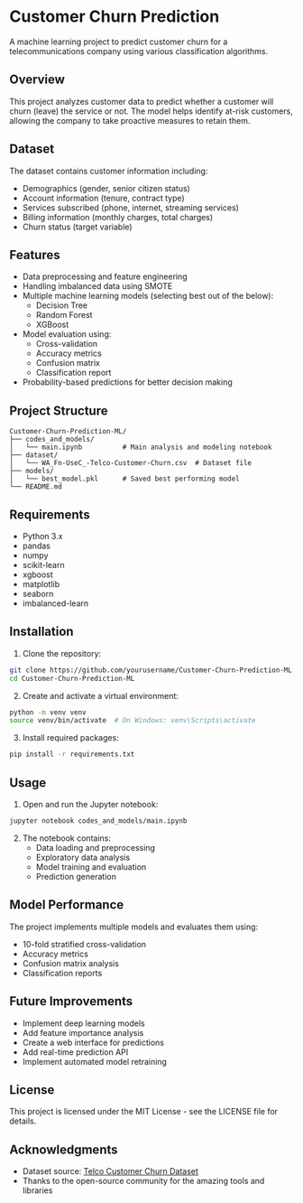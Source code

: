 # Customer Churn Prediction

A machine learning project to predict customer churn for a telecommunications company using various classification algorithms.

## Overview

This project analyzes customer data to predict whether a customer will churn (leave) the service or not. The model helps identify at-risk customers, allowing the company to take proactive measures to retain them.

## Dataset

The dataset contains customer information including:
- Demographics (gender, senior citizen status)
- Account information (tenure, contract type)
- Services subscribed (phone, internet, streaming services)
- Billing information (monthly charges, total charges)
- Churn status (target variable)

## Features

- Data preprocessing and feature engineering
- Handling imbalanced data using SMOTE
- Multiple machine learning models (selecting best out of the below):
  - Decision Tree
  - Random Forest
  - XGBoost
- Model evaluation using:
  - Cross-validation
  - Accuracy metrics
  - Confusion matrix
  - Classification report
- Probability-based predictions for better decision making

## Project Structure

```
Customer-Churn-Prediction-ML/
├── codes_and_models/
│   └── main.ipynb          # Main analysis and modeling notebook
├── dataset/
│   └── WA_Fn-UseC_-Telco-Customer-Churn.csv  # Dataset file
├── models/
│   └── best_model.pkl      # Saved best performing model
└── README.md
```

## Requirements

- Python 3.x
- pandas
- numpy
- scikit-learn
- xgboost
- matplotlib
- seaborn
- imbalanced-learn

## Installation

1. Clone the repository:
```bash
git clone https://github.com/yourusername/Customer-Churn-Prediction-ML.git
cd Customer-Churn-Prediction-ML
```

2. Create and activate a virtual environment:
```bash
python -m venv venv
source venv/bin/activate  # On Windows: venv\Scripts\activate
```

3. Install required packages:
```bash
pip install -r requirements.txt
```

## Usage

1. Open and run the Jupyter notebook:
```bash
jupyter notebook codes_and_models/main.ipynb
```

2. The notebook contains:
   - Data loading and preprocessing
   - Exploratory data analysis
   - Model training and evaluation
   - Prediction generation

## Model Performance

The project implements multiple models and evaluates them using:
- 10-fold stratified cross-validation
- Accuracy metrics
- Confusion matrix analysis
- Classification reports

## Future Improvements

- Implement deep learning models
- Add feature importance analysis
- Create a web interface for predictions
- Add real-time prediction API
- Implement automated model retraining

## License

This project is licensed under the MIT License - see the LICENSE file for details.

## Acknowledgments

- Dataset source: [Telco Customer Churn Dataset](https://www.kaggle.com/datasets/blastchar/telco-customer-churn)
- Thanks to the open-source community for the amazing tools and libraries
